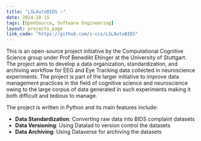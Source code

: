 ```yaml
---
title: "LSLAutoBIDS 💡"
date: 2024-10-15
tags: [OpenSource, Software Engineering]
layout: projects_page
link_code: "https://github.com/s-ccs/LSLAutoBIDS"
---
```


This is an open-source project initiative by the Computational Cognitive Science group under Prof Benedikt Ehinger at the University of Stuttgart. The project aims to develop a data organization, standardization, and archiving workflow for EEG and Eye Tracking data collected in neuroscience experiments. The project is part of the larger initiative to improve data management practices in the field of cognitive science and neuroscience owing to the large corpus of data generated in such experiments making it both difficult and tedious to manage.

The project is written in Python and its main features include:
- **Data Standardization**: Converting raw data into BIDS complaint datasets 
- **Data Versioning**: Using Datalad to version control the datasets
- **Data Archiving**: Using Dataverse for archiving the datasets